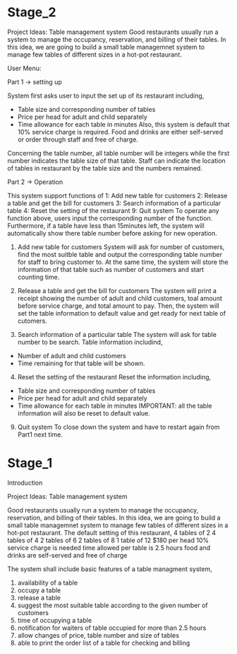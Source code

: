 # Stage_2

Project Ideas:
Table management system
Good restaurants usually run a system to manage the occupancy, reservation, and billing of their tables. In this idea, we are going to build a small table managemnet system to manage few tables of different sizes in a hot-pot restaurant.


User Menu:


Part 1 -> setting up

System first asks user to input the set up of its restaurant including,
- Table size and corresponding number of tables
- Price per head for adult and child separately
- Time allowance for each table in minutes 
Also, this system is default that 10% service charge is required. Food and drinks are either self-served or order through staff and free of charge.

Concerning the table number, all table number will be integers while the first number indicates the table size of that table. Staff can indicate the location of tables in restaurant by the table size and the numbers remained. 


Part 2 -> Operation

This system support functions of
1: Add new table for customers
2: Release a table and get the bill for customers
3: Search information of a particular table
4: Reset the setting of the restaurant 
9: Quit system
To operate any function above, users input the corresponding number of the function. 
Furthermore, if a table have less than 15minutes left, the system will automatically show there table number before asking for new operation.

1) Add new table for customers
System will ask for number of customers, find the most suitble table and output the corresponding table number for staff to bring customer to.
At the same time, the system will store the information of that table such as number of customers and start counting time. 

2) Release a table and get the bill for customers
The system will print a receipt showing the number of adult and child customers, toal amount before service charge, and total amount to pay.
Then, the system will set the table information to default value and get ready for next table of cutomers.

3) Search information of a particular table
The system will ask for table number to be search. Table information includind,
- Number of adult and child customers
- Time remaining for that table
will be shown.

4) Reset the setting of the restaurant 
Reset the information including,
- Table size and corresponding number of tables
- Price per head for adult and child separately
- Time allowance for each table in minutes 
IMPORTANT: all the table information will also be reset to default value. 

9) Quit system
To close down the system and have to restart again from Part1 next time.




# Stage_1

Introduction

Project Ideas: Table management system

Good restaurants usually run a system to manage the occupancy, reservation, and billing of their tables. In this idea, we are going to build a small table managemnet system to manage few tables of different sizes in a hot-pot restaurant. The default setting of this restaurant,
4 tables of 2
4 tables of 4
2 tables of 6
2 tables of 8
1 table of 12
$180 per head
10% service charge is needed
time allowed per table is 2.5 hours
food and drinks are self-served and free of charge

The system shall include basic features of a table managment system,
1. availability of a table
2. occupy a table
3. release a table
4. suggest the most suitable table according to the given number of customers
5. time of occupying a table
6. notification for waiters of table occupied for more than 2.5 hours
7. allow changes of price, table number and size of tables
8. able to print the order list of a table for checking and billing

